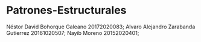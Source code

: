 # Patrones-Estructurales

Néstor David Bohorque Galeano 20172020083;
Alvaro Alejandro Zarabanda Gutierrez 20161020507;
Nayib Moreno 20152020401; 

